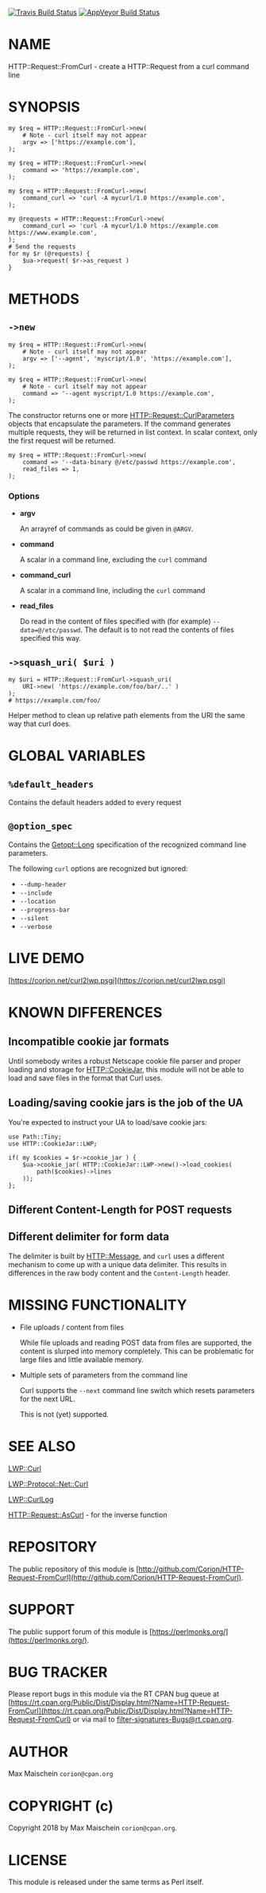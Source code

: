 
[![Travis Build Status](https://travis-ci.org/Corion/HTTP-Request-FromCurl.svg?branch=master)](https://travis-ci.org/Corion/HTTP-Request-FromCurl)
[![AppVeyor Build Status](https://ci.appveyor.com/api/projects/status/github/Corion/HTTP-Request-FromCurl?branch=master&svg=true)](https://ci.appveyor.com/project/Corion/HTTP-Request-FromCurl)

# NAME

HTTP::Request::FromCurl - create a HTTP::Request from a curl command line

# SYNOPSIS

    my $req = HTTP::Request::FromCurl->new(
        # Note - curl itself may not appear
        argv => ['https://example.com'],
    );

    my $req = HTTP::Request::FromCurl->new(
        command => 'https://example.com',
    );

    my $req = HTTP::Request::FromCurl->new(
        command_curl => 'curl -A mycurl/1.0 https://example.com',
    );

    my @requests = HTTP::Request::FromCurl->new(
        command_curl => 'curl -A mycurl/1.0 https://example.com https://www.example.com',
    );
    # Send the requests
    for my $r (@requests) {
        $ua->request( $r->as_request )
    }

# METHODS

## `->new`

    my $req = HTTP::Request::FromCurl->new(
        # Note - curl itself may not appear
        argv => ['--agent', 'myscript/1.0', 'https://example.com'],
    );

    my $req = HTTP::Request::FromCurl->new(
        # Note - curl itself may not appear
        command => '--agent myscript/1.0 https://example.com',
    );

The constructor returns one or more [HTTP::Request::CurlParameters](https://metacpan.org/pod/HTTP::Request::CurlParameters) objects
that encapsulate the parameters. If the command generates multiple requests,
they will be returned in list context. In scalar context, only the first request
will be returned.

    my $req = HTTP::Request::FromCurl->new(
        command => '--data-binary @/etc/passwd https://example.com',
        read_files => 1,
    );

### Options

- **argv**

    An arrayref of commands as could be given in ` @ARGV `.

- **command**

    A scalar in a command line, excluding the `curl` command

- **command\_curl**

    A scalar in a command line, including the `curl` command

- **read\_files**

    Do read in the content of files specified with (for example)
    `--data=@/etc/passwd`. The default is to not read the contents of files
    specified this way.

## `->squash_uri( $uri )`

    my $uri = HTTP::Request::FromCurl->squash_uri(
        URI->new( 'https://example.com/foo/bar/..' )
    );
    # https://example.com/foo/

Helper method to clean up relative path elements from the URI the same way
that curl does.

# GLOBAL VARIABLES

## `%default_headers`

Contains the default headers added to every request

## `@option_spec`

Contains the [Getopt::Long](https://metacpan.org/pod/Getopt::Long) specification of the recognized command line
parameters.

The following `curl` options are recognized but ignored:

- ` --dump-header `
- ` --include `
- ` --location `
- ` --progress-bar `
- ` --silent `
- ` --verbose `

# LIVE DEMO

[https://corion.net/curl2lwp.psgi](https://corion.net/curl2lwp.psgi)

# KNOWN DIFFERENCES

## Incompatible cookie jar formats

Until somebody writes a robust Netscape cookie file parser and proper loading
and storage for [HTTP::CookieJar](https://metacpan.org/pod/HTTP::CookieJar), this module will not be able to load and
save files in the format that Curl uses.

## Loading/saving cookie jars is the job of the UA

You're expected to instruct your UA to load/save cookie jars:

    use Path::Tiny;
    use HTTP::CookieJar::LWP;

    if( my $cookies = $r->cookie_jar ) {
        $ua->cookie_jar( HTTP::CookieJar::LWP->new()->load_cookies(
            path($cookies)->lines
        ));
    };

## Different Content-Length for POST requests

## Different delimiter for form data

The delimiter is built by [HTTP::Message](https://metacpan.org/pod/HTTP::Message), and `curl` uses a different
mechanism to come up with a unique data delimiter. This results in differences
in the raw body content and the `Content-Length` header.

# MISSING FUNCTIONALITY

- File uploads / content from files

    While file uploads and reading POST data from files are supported, the content
    is slurped into memory completely. This can be problematic for large files
    and little available memory.

- Multiple sets of parameters from the command line

    Curl supports the `--next` command line switch which resets
    parameters for the next URL.

    This is not (yet) supported.

# SEE ALSO

[LWP::Curl](https://metacpan.org/pod/LWP::Curl)

[LWP::Protocol::Net::Curl](https://metacpan.org/pod/LWP::Protocol::Net::Curl)

[LWP::CurlLog](https://metacpan.org/pod/LWP::CurlLog)

[HTTP::Request::AsCurl](https://metacpan.org/pod/HTTP::Request::AsCurl) - for the inverse function

# REPOSITORY

The public repository of this module is
[http://github.com/Corion/HTTP-Request-FromCurl](http://github.com/Corion/HTTP-Request-FromCurl).

# SUPPORT

The public support forum of this module is
[https://perlmonks.org/](https://perlmonks.org/).

# BUG TRACKER

Please report bugs in this module via the RT CPAN bug queue at
[https://rt.cpan.org/Public/Dist/Display.html?Name=HTTP-Request-FromCurl](https://rt.cpan.org/Public/Dist/Display.html?Name=HTTP-Request-FromCurl)
or via mail to [filter-signatures-Bugs@rt.cpan.org](https://metacpan.org/pod/filter-signatures-Bugs@rt.cpan.org).

# AUTHOR

Max Maischein `corion@cpan.org`

# COPYRIGHT (c)

Copyright 2018 by Max Maischein `corion@cpan.org`.

# LICENSE

This module is released under the same terms as Perl itself.
